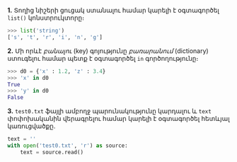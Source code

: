 __1.__ Տողից նիշերի ցուցակ ստանալու համար կարելի է օգտագործել `list()` կոնստրուկտորը։
````python
>>> list('string')
['s', 't', 'r', 'i', 'n', 'g']
````

__2.__ Մի որևէ _բանալու_ (key) գոյությունը _բառարանում_ (dictionary) ստուգելու համար պետք է օգտագործել `in` գործողությունը։
````python
>>> d0 = {'x' : 1.2, 'z' : 3.4}
>>> 'x' in d0
True
>>> 'y' in d0
False
````

__3.__ `test0.txt` ֆայլի ամբողջ պարունակությունը կարդալու և `text` փոփոխականին վերագրելու համար կարելի է օգտագործել հետևյալ կառուցվածքը.
````python
text = ''
with open('test0.txt', 'r') as source:
    text = source.read()
````
